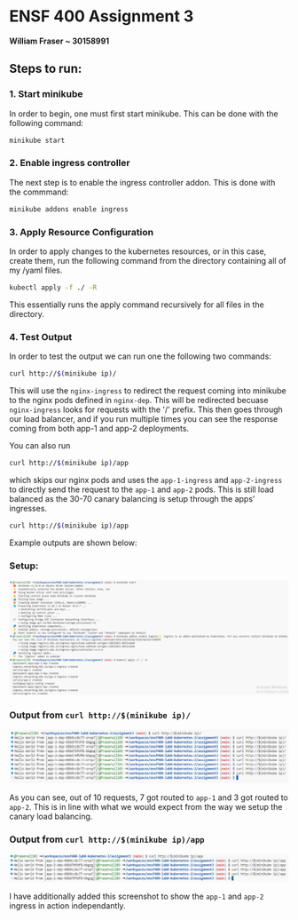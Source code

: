# ENSF 400 Assignment 3
**William Fraser ~ 30158991**

## Steps to run:
### 1. Start minikube
In order to begin, one must first start minikube. This can be done with the following command:

```bash
minikube start
```

### 2. Enable ingress controller
The next step is to enable the ingress controller addon. This is done with the commmand:

```bash
minikube addons enable ingress
```

### 3. Apply Resource Configuration 
In order to apply changes to the kubernetes resources, or in this case, create them, run the following command from the directory containing all of my /yaml files.

```bash
kubectl apply -f ./ -R 
```

This essentially runs the apply command recursively for all files in the directory.

### 4. Test Output
In order to test the output we can run one the following two commands:

```bash
curl http://$(minikube ip)/
```

This will use the `nginx-ingress` to redirect the request coming into minikube to the nginx pods defined in `nginx-dep`. This will be redirected becuase `nginx-ingress` looks for requests with the '/' prefix. This then goes through our load balancer, and if you run multiple times you can see the response coming from both app-1 and app-2 deployments.

You can also run

```bash
curl http://$(minikube ip)/app
```

which skips our nginx pods and uses the `app-1-ingress` and `app-2-ingress` to directly send the request to the `app-1` and `app-2` pods. This is still load balanced as the 30-70 canary balancing is setup through the apps' ingresses.

```bash
curl http://$(minikube ip)/app
```

Example outputs are shown below:

### Setup:
![Setup](./media/startup.png)

### Output from `curl http://$(minikube ip)/`
![output1](./media/output1.png)

As you can see, out of 10 requests, 7 got routed to `app-1` and 3 got routed to `app-2`. This is in line with what we would expect from the way we setup the canary load balancing.

### Output from `curl http://$(minikube ip)/app`
![output2](./media/output2.png)

I have additionally added this screenshot to show the `app-1` and `app-2` ingress in action independantly.

